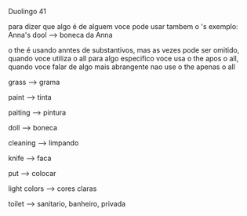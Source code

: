 <p>Duolingo 41</p>
<p>para dizer que algo é de alguem voce pode usar tambem o 's exemplo: Anna's dool --> boneca da Anna</p>
<p>o the é usando anntes de substantivos, mas as vezes pode ser omitido, quando voce utiliza o all para algo especifico voce usa o the apos o all, quando voce falar de algo mais abrangente nao use o the apenas o all</p>

<p>grass --> grama</p>
<p>paint --> tinta</p>
<p>paiting --> pintura</p>
<p>doll --> boneca</p>
<p>cleaning --> limpando</p>
<p>knife --> faca</p>
<p>put --> colocar</p>
<p>light colors --> cores claras</p>
<p>toilet --> sanitario, banheiro, privada</p>


